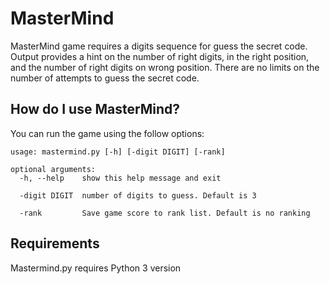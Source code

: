 # MasterMind
MasterMind game requires a digits sequence for guess the secret code. Output provides a hint on the number of right digits, in the right position, and the number of right digits on wrong position. There are no limits on the number of attempts to guess the secret code.

## How do I use MasterMind?

You can run the game using the follow options:

```
usage: mastermind.py [-h] [-digit DIGIT] [-rank]

optional arguments:
  -h, --help    show this help message and exit
  
  -digit DIGIT  number of digits to guess. Default is 3
  
  -rank         Save game score to rank list. Default is no ranking 
```

## Requirements

Mastermind.py requires Python 3 version
